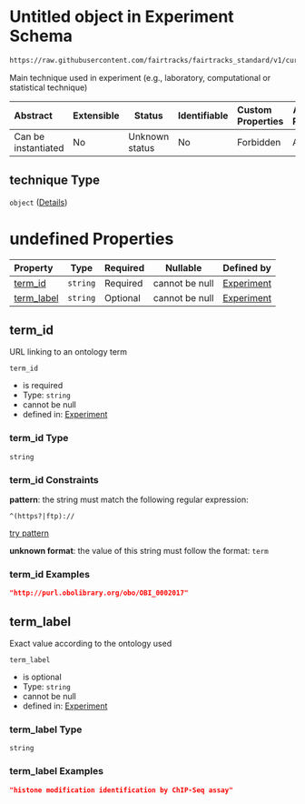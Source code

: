 # Untitled object in Experiment Schema

```txt
https://raw.githubusercontent.com/fairtracks/fairtracks_standard/v1/current/json/schema/fairtracks_experiment.schema.json#/properties/technique
```

Main technique used in experiment (e.g., laboratory, computational or statistical technique)


| Abstract            | Extensible | Status         | Identifiable | Custom Properties | Additional Properties | Access Restrictions | Defined In                                                                                                     |
| :------------------ | ---------- | -------------- | ------------ | :---------------- | --------------------- | ------------------- | -------------------------------------------------------------------------------------------------------------- |
| Can be instantiated | No         | Unknown status | No           | Forbidden         | Allowed               | none                | [fairtracks_experiment.schema.json\*](../json/schema/fairtracks_experiment.schema.json "open original schema") |

## technique Type

`object` ([Details](fairtracks_experiment-properties-technique.md))

# undefined Properties

| Property                  | Type     | Required | Nullable       | Defined by                                                                                                                                                                                                                                                     |
| :------------------------ | -------- | -------- | -------------- | :------------------------------------------------------------------------------------------------------------------------------------------------------------------------------------------------------------------------------------------------------------- |
| [term_id](#term_id)       | `string` | Required | cannot be null | [Experiment](fairtracks_experiment-properties-technique-properties-term_id.md "https&#x3A;//raw.githubusercontent.com/fairtracks/fairtracks_standard/v1/current/json/schema/fairtracks_experiment.schema.json#/properties/technique/properties/term_id")       |
| [term_label](#term_label) | `string` | Optional | cannot be null | [Experiment](fairtracks_experiment-properties-technique-properties-term_label.md "https&#x3A;//raw.githubusercontent.com/fairtracks/fairtracks_standard/v1/current/json/schema/fairtracks_experiment.schema.json#/properties/technique/properties/term_label") |

## term_id

URL linking to an ontology term


`term_id`

-   is required
-   Type: `string`
-   cannot be null
-   defined in: [Experiment](fairtracks_experiment-properties-technique-properties-term_id.md "https&#x3A;//raw.githubusercontent.com/fairtracks/fairtracks_standard/v1/current/json/schema/fairtracks_experiment.schema.json#/properties/technique/properties/term_id")

### term_id Type

`string`

### term_id Constraints

**pattern**: the string must match the following regular expression: 

```regexp
^(https?|ftp)://
```

[try pattern](https://regexr.com/?expression=%5E(https%3F%7Cftp)%3A%2F%2F "try regular expression with regexr.com")

**unknown format**: the value of this string must follow the format: `term`

### term_id Examples

```json
"http://purl.obolibrary.org/obo/OBI_0002017"
```

## term_label

Exact value according to the ontology used


`term_label`

-   is optional
-   Type: `string`
-   cannot be null
-   defined in: [Experiment](fairtracks_experiment-properties-technique-properties-term_label.md "https&#x3A;//raw.githubusercontent.com/fairtracks/fairtracks_standard/v1/current/json/schema/fairtracks_experiment.schema.json#/properties/technique/properties/term_label")

### term_label Type

`string`

### term_label Examples

```json
"histone modification identification by ChIP-Seq assay"
```
